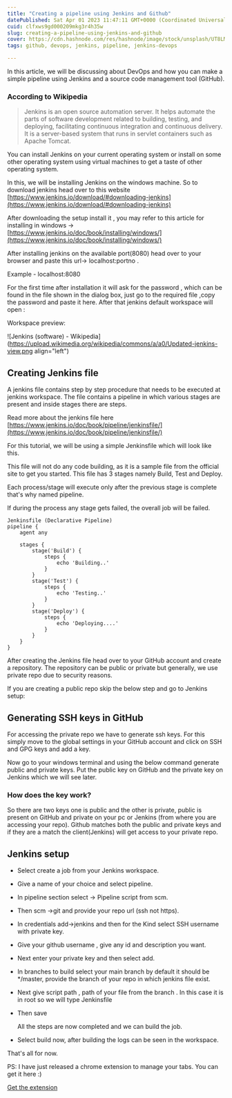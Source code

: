 ```yaml
---
title: "Creating a pipeline using Jenkins and Github"
datePublished: Sat Apr 01 2023 11:47:11 GMT+0000 (Coordinated Universal Time)
cuid: clfxws9gd000209mkg3r4h35w
slug: creating-a-pipeline-using-jenkins-and-github
cover: https://cdn.hashnode.com/res/hashnode/image/stock/unsplash/UT8LMo-wlyk/upload/6ba047176882179f0108de96d6c56071.jpeg
tags: github, devops, jenkins, pipeline, jenkins-devops

---
```


In this article, we will be discussing about DevOps and how you can make a simple pipeline using Jenkins and a source code management tool (GitHub).

### **According to Wikipedia**

> Jenkins is an open source automation server. It helps automate the parts of software development related to building, testing, and deploying, facilitating continuous integration and continuous delivery. It is a server-based system that runs in servlet containers such as Apache Tomcat.

You can install Jenkins on your current operating system or install on some other operating system using virtual machines to get a taste of other operating system.

In this, we will be installing Jenkins on the windows machine. So to download jenkins head over to this website [https://www.jenkins.io/download/#downloading-jenkins](https://www.jenkins.io/download/#downloading-jenkins)

After downloading the setup install it , you may refer to this article for installing in windows -&gt; [https://www.jenkins.io/doc/book/installing/windows/](https://www.jenkins.io/doc/book/installing/windows/)

After installing jenkins on the available port(8080) head over to your browser and paste this url-&gt; localhost:portno .

Example - localhost:8080

For the first time after installation it will ask for the password , which can be found in the file shown in the dialog box, just go to the required file ,copy the password and paste it here. After that jenkins default workspace will open :

Workspace preview:

![Jenkins (software) - Wikipedia](https://upload.wikimedia.org/wikipedia/commons/a/a0/Updated-jenkins-view.png align="left")

## Creating Jenkins file

A jenkins file contains step by step procedure that needs to be executed at jenkins workspace. The file contains a pipeline in which various stages are present and inside stages there are steps.

Read more about the jenkins file here [https://www.jenkins.io/doc/book/pipeline/jenkinsfile/](https://www.jenkins.io/doc/book/pipeline/jenkinsfile/)

For this tutorial, we will be using a simple Jenkinsfile which will look like this.

This file will not do any code building, as it is a sample file from the official site to get you started. This file has 3 stages namely Build, Test and Deploy.

Each process/stage will execute only after the previous stage is complete that's why named pipeline.

If during the process any stage gets failed, the overall job will be failed.

```plaintext
Jenkinsfile (Declarative Pipeline)
pipeline {
    agent any

    stages {
        stage('Build') {
            steps {
                echo 'Building..'
            }
        }
        stage('Test') {
            steps {
                echo 'Testing..'
            }
        }
        stage('Deploy') {
            steps {
                echo 'Deploying....'
            }
        }
    }
}
```

After creating the Jenkins file head over to your GitHub account and create a repository. The repository can be public or private but generally, we use private repo due to security reasons.

If you are creating a public repo skip the below step and go to Jenkins setup:

## Generating SSH keys in GitHub

For accessing the private repo we have to generate ssh keys. For this simply move to the global settings in your GitHub account and click on SSH and GPG keys and add a key.

Now go to your windows terminal and using the below command generate public and private keys. Put the public key on GitHub and the private key on Jenkins which we will see later.

### How does the key work?

So there are two keys one is public and the other is private, public is present on GitHub and private on your pc or Jenkins (from where you are accessing your repo). Github matches both the public and private keys and if they are a match the client(Jenkins) will get access to your private repo.

## Jenkins setup

* Select create a job from your Jenkins workspace.
    
* Give a name of your choice and select pipeline.
    
* In pipeline section select -&gt; Pipeline script from scm.
    
* Then scm -&gt;git and provide your repo url (ssh not https).
    
* In credentials add-&gt;jenkins and then for the Kind select SSH username with private key.
    
* Give your github username , give any id and description you want.
    
* Next enter your private key and then select add.
    
* In branches to build select your main branch by default it should be \*/master, provide the branch of your repo in which jenkins file exist.
    
* Next give script path , path of your file from the branch . In this case it is in root so we will type Jenkinsfile
    
* Then save
    
    All the steps are now completed and we can build the job.
    
* Select build now, after building the logs can be seen in the workspace.
    

That's all for now.

PS: I have just released a chrome extension to manage your tabs. You can get it here :)

[Get the extension](https://chrome.google.com/webstore/detail/tabster/epjkekcpjdffopichkinfjabbakeamhe?hl=en&authuser=0)